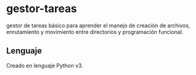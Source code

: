 # gestor-tareas
gestor de tareas básico para aprender el manejo de creación de archivos, enrutamiento y movimiento entre directorios y programación funcional.

## Lenguaje

Creado en lenguaje Python v3.
